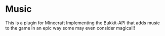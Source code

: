# Music
This is a plugin for Minecraft Implementing the Bukkit-API that adds music to the game in an epic way some may even consider magical!!

